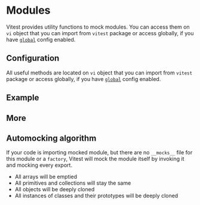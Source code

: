# Modules

Vitest provides utility functions to mock modules. You can access them on `vi` object that you can import from `vitest` package or access globally, if you have [`global`](/config/#global) config enabled.

## Configuration
All useful methods are located on `vi` object that you can import from `vitest` package or access globally, if you have [`global`](/config/#global) config enabled.

## Example


## More

## Automocking algorithm

If your code is importing mocked module, but there are no `__mocks__` file for this module or a `factory`, Vitest will mock the module itself by invoking it and mocking every export.

* All arrays will be emptied
* All primitives and collections will stay the same
* All objects will be deeply cloned
* All instances of classes and their prototypes will be deeply cloned
